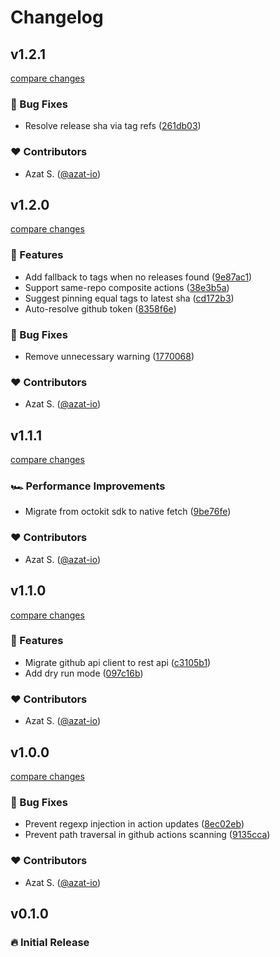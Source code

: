 # Changelog

## v1.2.1

[compare changes](https://github.com/azat-io/actions-up/compare/v1.2.0...v1.2.1)

### 🐞 Bug Fixes

- Resolve release sha via tag refs ([261db03](https://github.com/azat-io/actions-up/commit/261db03))

### ❤️ Contributors

- Azat S. ([@azat-io](https://github.com/azat-io))

## v1.2.0

[compare changes](https://github.com/azat-io/actions-up/compare/v1.1.1...v1.2.0)

### 🚀 Features

- Add fallback to tags when no releases found ([9e87ac1](https://github.com/azat-io/actions-up/commit/9e87ac1))
- Support same-repo composite actions ([38e3b5a](https://github.com/azat-io/actions-up/commit/38e3b5a))
- Suggest pinning equal tags to latest sha ([cd172b3](https://github.com/azat-io/actions-up/commit/cd172b3))
- Auto-resolve github token ([8358f6e](https://github.com/azat-io/actions-up/commit/8358f6e))

### 🐞 Bug Fixes

- Remove unnecessary warning ([1770068](https://github.com/azat-io/actions-up/commit/1770068))

### ❤️ Contributors

- Azat S. ([@azat-io](https://github.com/azat-io))

## v1.1.1

[compare changes](https://github.com/azat-io/actions-up/compare/v1.1.0...v1.1.1)

### 🏎 Performance Improvements

- Migrate from octokit sdk to native fetch ([9be76fe](https://github.com/azat-io/actions-up/commit/9be76fe))

### ❤️ Contributors

- Azat S. ([@azat-io](https://github.com/azat-io))

## v1.1.0

[compare changes](https://github.com/azat-io/actions-up/compare/v1.0.0...v1.1.0)

### 🚀 Features

- Migrate github api client to rest api ([c3105b1](https://github.com/azat-io/actions-up/commit/c3105b1))
- Add dry run mode ([097c16b](https://github.com/azat-io/actions-up/commit/097c16b))

### ❤️ Contributors

- Azat S. ([@azat-io](https://github.com/azat-io))

## v1.0.0

[compare changes](https://github.com/azat-io/actions-up/compare/v0.1.0...v1.0.0)

### 🐞 Bug Fixes

- Prevent regexp injection in action updates ([8ec02eb](https://github.com/azat-io/actions-up/commit/8ec02eb))
- Prevent path traversal in github actions scanning ([9135cca](https://github.com/azat-io/actions-up/commit/9135cca))

### ❤️ Contributors

- Azat S. ([@azat-io](https://github.com/azat-io))

## v0.1.0

### 🔥️️ Initial Release
